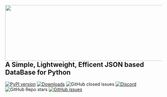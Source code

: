 <img align=left src="https://raw.githubusercontent.com/fredysomy/pysonDB/master/images/file2son.png?token=APXKHAH6EDEJ7RUG3QOD2OC7ZHQZG" width="510" height="180" />


## A Simple, Lightweight, Efficent JSON based DataBase for Python
 
 [![PyPI version](https://badge.fury.io/py/pysondb.svg)](https://badge/pysondb)
[![Downloads](https://static.pepy.tech/personalized-badge/pysondb?period=month&units=none&left_color=green&right_color=blue&left_text=Downloads)](https://pepy.tech/project/pysondb)
![GitHub closed issues](https://img.shields.io/github/issues-closed/pysonDB/pysonDB)
 [![Discord](https://img.shields.io/discord/781486602778050590)](https://discord.gg/SZyk2dCgwg)
 ![GitHub Repo stars](https://img.shields.io/github/stars/fredysomy/pysonDB?style=plastic)
[![GitHub issues](https://img.shields.io/github/issues/pysonDB/pysonDB?style=flat-square)](https://github.com/pysonDB/pysonDB/issues)
 
